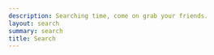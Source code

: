 ```yaml
---
description: Searching time, come on grab your friends.
layout: search
summary: search
title: Search
---
```

